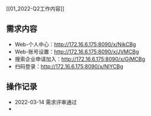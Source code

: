 [[01_2022-Q2工作内容]]

##  需求内容
* Web-个人中心：http://172.16.6.175:8090/x/NikCBg
* Web-账号设置：http://172.16.6.175:8090/x/JVMCBg
* 搜索企业申请加入：http://172.16.6.175:8090/x/GjMCBg
* 扫码登录：http://172.16.6.175:8090/x/NlYCBg




## 操作记录

- 2022-03-14 需求评审通过
- 